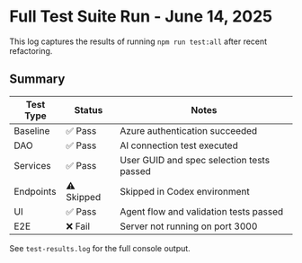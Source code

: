 # Full Test Suite Run - June 14, 2025

This log captures the results of running `npm run test:all` after recent refactoring.

## Summary

| Test Type | Status | Notes |
|-----------|--------|-------|
| Baseline  | ✅ Pass | Azure authentication succeeded |
| DAO       | ✅ Pass | AI connection test executed |
| Services  | ✅ Pass | User GUID and spec selection tests passed |
| Endpoints | ⚠️ Skipped | Skipped in Codex environment |
| UI        | ✅ Pass | Agent flow and validation tests passed |
| E2E       | ❌ Fail | Server not running on port 3000 |

See `test-results.log` for the full console output.
